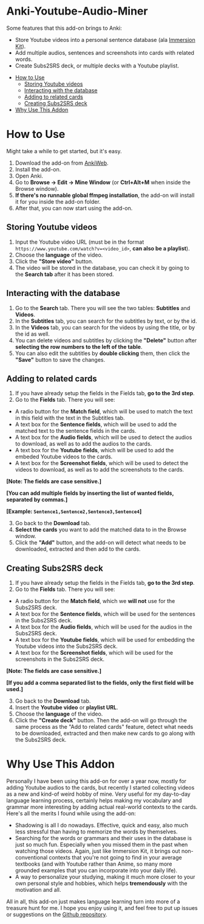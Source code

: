 # Anki-Youtube-Audio-Miner

Some features that this add-on brings to Anki:
- Store Youtube videos into a personal sentence database (ala [Immersion Kit](https://immersionkit.com/)).
- Add multiple audios, sentences and screenshots into cards with related words.
- Create Subs2SRS deck, or multiple decks with a Youtube playlist.

* [How to Use](#how-to-use)
  * [Storing Youtube videos](#storing-youtube-videos)
  * [Interacting with the database](#interacting-with-the-database)
  * [Adding to related cards](#adding-to-related-cards)
  * [Creating Subs2SRS deck](#creating-subs2srs-deck)
* [Why Use This Addon](#why-use-this-addon)

# How to Use

Might take a while to get started, but it's easy.

1. Download the add-on from [AnkiWeb](https://ankiweb.net/shared/info/1186808928).
2. Install the add-on.
3. Open Anki.
4. Go to **Browse → Edit → Mine Window** (or **Ctrl+Alt+M** when inside the Browse window).
5. **If there's no runnable global ffmpeg installation**, the add-on will install it for you inside the add-on folder.
6. After that, you can now start using the add-on.

## Storing Youtube videos

1. Input the Youtube video URL (must be in the format `https://www.youtube.com/watch?v=<video_id>`, **can also be a playlist**).
2. Choose the **language** of the video.
3. Click the **"Store video"** button.
4. The video will be stored in the database, you can check it by going to the **Search tab** after it has been stored.

## Interacting with the database

1. Go to the **Search** tab. There you will see the two tables: **Subtitles** and **Videos**.
2. In the **Subtitles** tab, you can search for the subtitles by text, or by the id.
3. In the **Videos** tab, you can search for the videos by using the title, or by the id as well.
4. You can delete videos and subtitles by clicking the **"Delete"** button after **selecting the row numbers to the left of the table**.
5. You can also edit the subtitles by **double clicking** them, then click the **"Save"** button to save the changes.

## Adding to related cards

1. If you have already setup the fields in the Fields tab, **go to the 3rd step**.
2. Go to the **Fields** tab. There you will see:
  * A radio button for the **Match field**, which will be used to match the text in this field with the text in the Subtitles tab.
  * A text box for the **Sentence fields**, which will be used to add the matched text to the sentence fields in the cards.
  * A text box for the **Audio fields**, which will be used to detect the audios to download, as well as to add the audios to the cards.
  * A text box for the **Youtube fields**, which will be used to add the embeded Youtube videos to the cards.
  * A text box for the **Screenshot fields**, which will be used to detect the videos to download, as well as to add the screenshots to the cards.

  **[Note: The fields are case sensitive.]**

  **[You can add multiple fields by inserting the list of wanted fields, separated by commas.]** 

  **[Example: `Sentence1,Sentence2,Sentence3,Sentence4`]**

3. Go back to the **Download** tab.
4. **Select the cards** you want to add the matched data to in the Browse window.
5. Click the **"Add"** button, and the add-on will detect what needs to be downloaded, extracted and then add to the cards.

## Creating Subs2SRS deck

1. If you have already setup the fields in the Fields tab, **go to the 3rd step**.
2. Go to the **Fields** tab. There you will see:
  * A radio button for the **Match field**, which we **will not** use for the Subs2SRS deck.
  * A text box for the **Sentence fields**, which will be used for the sentences in the Subs2SRS deck.
  * A text box for the **Audio fields**, which will be used for the audios in the Subs2SRS deck.
  * A text box for the **Youtube fields**, which will be used for embedding the Youtube videos into the Subs2SRS deck.
  * A text box for the **Screenshot fields**, which will be used for the screenshots in the Subs2SRS deck.
  
  **[Note: The fields are case sensitive.]**
  
  **[If you add a comma separated list to the fields, only the first field will be used.]**

3. Go back to the **Download** tab.
4. Insert the **Youtube video** or **playlist URL**.
5. Choose the **language** of the video.
6. Click the **"Create deck"** button. Then the add-on will go through the same process as the "Add to related cards" feature, detect what needs to be downloaded, extracted and then make new cards to go along with the Subs2SRS deck.

# Why Use This Addon

Personally I have been using this add-on for over a year now, mostly for adding Youtube audios to the cards, but recently I started collecting videos as a new and kind-of weird hobby of mine. Very useful for my day-to-day language learning process, certainly helps making my vocabulary and grammar more interesting by adding actual real-world contexts to the cards. Here's all the merits I found while using the add-on:
  * Shadowing is all I do nowadays. Effective, quick and easy, also much less stressful than having to memorize the words by themselves.
  * Searching for the words or grammars and their uses in the database is just so much fun. Especially when you missed them in the past when watching those videos. Again, just like Immersion Kit, it brings out non-conventional contexts that you're not going to find in your average textbooks (and with Youtube rather than Anime, so many more grounded examples that you can incorporate into your daily life).
  * A way to personalize your studying, making it much more closer to your own personal style and hobbies, which helps **tremendously** with the motivation and all.

All in all, this add-on just makes language learning turn into more of a treasure hunt for me. I hope you enjoy using it, and feel free to put up issues or suggestions on the [Github repository](https://github.com/quanganhquanganh/Anki-Youtube-Audio-Miner/issues).
